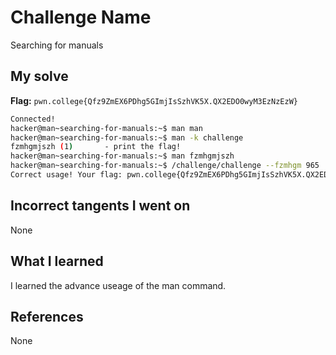 # Challenge Name
Searching for manuals

## My solve
**Flag:** `pwn.college{Qfz9ZmEX6PDhg5GImjIsSzhVK5X.QX2EDO0wyM3EzNzEzW}`

```bash
Connected!
hacker@man~searching-for-manuals:~$ man man
hacker@man~searching-for-manuals:~$ man -k challenge
fzmhgmjszh (1)       - print the flag!
hacker@man~searching-for-manuals:~$ man fzmhgmjszh
hacker@man~searching-for-manuals:~$ /challenge/challenge --fzmhgm 965
Correct usage! Your flag: pwn.college{Qfz9ZmEX6PDhg5GImjIsSzhVK5X.QX2EDO0wyM3EzNzEzW}
```
## Incorrect tangents I went on
None

## What I learned
I learned the advance useage of the man command.

## References 
None
